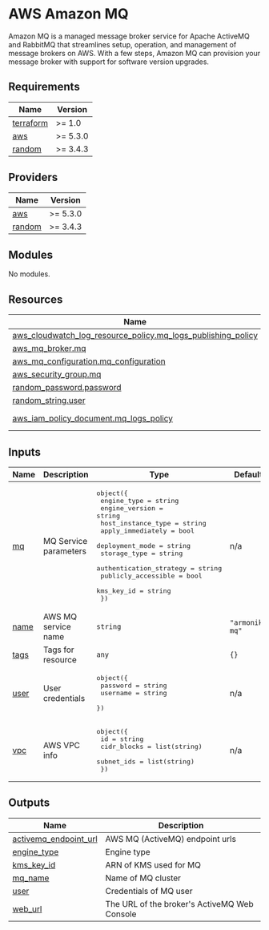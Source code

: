 # AWS Amazon MQ

Amazon MQ is a managed message broker service for Apache ActiveMQ and RabbitMQ that streamlines setup, operation, and management of message brokers on AWS. With a few steps, Amazon MQ can provision your message broker with support for software version upgrades.

<!-- BEGIN_TF_DOCS -->
## Requirements

| Name | Version |
|------|---------|
| <a name="requirement_terraform"></a> [terraform](#requirement\_terraform) | >= 1.0 |
| <a name="requirement_aws"></a> [aws](#requirement\_aws) | >= 5.3.0 |
| <a name="requirement_random"></a> [random](#requirement\_random) | >= 3.4.3 |

## Providers

| Name | Version |
|------|---------|
| <a name="provider_aws"></a> [aws](#provider\_aws) | >= 5.3.0 |
| <a name="provider_random"></a> [random](#provider\_random) | >= 3.4.3 |

## Modules

No modules.

## Resources

| Name | Type |
|------|------|
| [aws_cloudwatch_log_resource_policy.mq_logs_publishing_policy](https://registry.terraform.io/providers/hashicorp/aws/latest/docs/resources/cloudwatch_log_resource_policy) | resource |
| [aws_mq_broker.mq](https://registry.terraform.io/providers/hashicorp/aws/latest/docs/resources/mq_broker) | resource |
| [aws_mq_configuration.mq_configuration](https://registry.terraform.io/providers/hashicorp/aws/latest/docs/resources/mq_configuration) | resource |
| [aws_security_group.mq](https://registry.terraform.io/providers/hashicorp/aws/latest/docs/resources/security_group) | resource |
| [random_password.password](https://registry.terraform.io/providers/hashicorp/random/latest/docs/resources/password) | resource |
| [random_string.user](https://registry.terraform.io/providers/hashicorp/random/latest/docs/resources/string) | resource |
| [aws_iam_policy_document.mq_logs_policy](https://registry.terraform.io/providers/hashicorp/aws/latest/docs/data-sources/iam_policy_document) | data source |

## Inputs

| Name | Description | Type | Default | Required |
|------|-------------|------|---------|:--------:|
| <a name="input_mq"></a> [mq](#input\_mq) | MQ Service parameters | <pre>object({<br>    engine_type             = string<br>    engine_version          = string<br>    host_instance_type      = string<br>    apply_immediately       = bool<br>    deployment_mode         = string<br>    storage_type            = string<br>    authentication_strategy = string<br>    publicly_accessible     = bool<br>    kms_key_id              = string<br>  })</pre> | n/a | yes |
| <a name="input_name"></a> [name](#input\_name) | AWS MQ service name | `string` | `"armonik-mq"` | no |
| <a name="input_tags"></a> [tags](#input\_tags) | Tags for resource | `any` | `{}` | no |
| <a name="input_user"></a> [user](#input\_user) | User credentials | <pre>object({<br>    password = string<br>    username = string<br>  })</pre> | n/a | yes |
| <a name="input_vpc"></a> [vpc](#input\_vpc) | AWS VPC info | <pre>object({<br>    id          = string<br>    cidr_blocks = list(string)<br>    subnet_ids  = list(string)<br>  })</pre> | n/a | yes |

## Outputs

| Name | Description |
|------|-------------|
| <a name="output_activemq_endpoint_url"></a> [activemq\_endpoint\_url](#output\_activemq\_endpoint\_url) | AWS MQ (ActiveMQ) endpoint urls |
| <a name="output_engine_type"></a> [engine\_type](#output\_engine\_type) | Engine type |
| <a name="output_kms_key_id"></a> [kms\_key\_id](#output\_kms\_key\_id) | ARN of KMS used for MQ |
| <a name="output_mq_name"></a> [mq\_name](#output\_mq\_name) | Name of MQ cluster |
| <a name="output_user"></a> [user](#output\_user) | Credentials of MQ user |
| <a name="output_web_url"></a> [web\_url](#output\_web\_url) | The URL of the broker's ActiveMQ Web Console |
<!-- END_TF_DOCS -->
